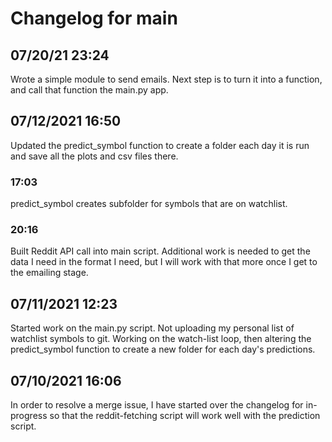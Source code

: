 # Changelog for main

## 07/20/21 23:24
Wrote a simple module to send emails. Next step is to turn it into a function, and call that function the main.py app.

## 07/12/2021 16:50
Updated the predict_symbol function to create a folder each day it is run and save all the plots and csv files there.

### 17:03
predict_symbol creates subfolder for symbols that are on watchlist.

### 20:16
Built Reddit API call into main script. Additional work is needed to get the data I need in the format I need, but I will work with that more once I get to the emailing stage.

## 07/11/2021 12:23
Started work on the main.py script. Not uploading my personal list of watchlist symbols to git. Working on the watch-list loop, then altering the predict_symbol function to create a new folder for each day's predictions.

## 07/10/2021 16:06
In order to resolve a merge issue, I have started over the changelog for in-progress so that the reddit-fetching script will work well with the prediction script.